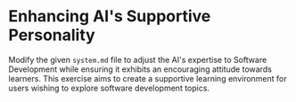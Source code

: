 # Enhancing AI's Supportive Personality

Modify the given `system.md` file to adjust the AI's expertise to Software Development while ensuring it exhibits an encouraging attitude towards learners. This exercise aims to create a supportive learning environment for users wishing to explore software development topics.